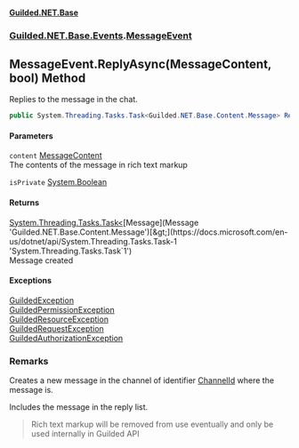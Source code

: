 
#### [Guilded.NET.Base](Guilded_NET_Base 'Guilded_NET_Base')
### [Guilded.NET.Base.Events](Guilded_NET_Base#Guilded_NET_Base_Events 'Guilded.NET.Base.Events').[MessageEvent](MessageEvent 'Guilded.NET.Base.Events.MessageEvent')
## MessageEvent.ReplyAsync(MessageContent, bool) Method
Replies to the message in the chat.  
```csharp
public System.Threading.Tasks.Task<Guilded.NET.Base.Content.Message> ReplyAsync(Guilded.NET.Base.Chat.MessageContent content, bool isPrivate);
```

#### Parameters
<a name='Guilded_NET_Base_Events_MessageEvent_ReplyAsync(Guilded_NET_Base_Chat_MessageContent_bool)_content'></a>
`content` [MessageContent](MessageContent 'Guilded.NET.Base.Chat.MessageContent')  
The contents of the message in rich text markup
  
<a name='Guilded_NET_Base_Events_MessageEvent_ReplyAsync(Guilded_NET_Base_Chat_MessageContent_bool)_isPrivate'></a>
`isPrivate` [System.Boolean](https://docs.microsoft.com/en-us/dotnet/api/System.Boolean 'System.Boolean')  
  

#### Returns
[System.Threading.Tasks.Task&lt;](https://docs.microsoft.com/en-us/dotnet/api/System.Threading.Tasks.Task-1 'System.Threading.Tasks.Task`1')[Message](Message 'Guilded.NET.Base.Content.Message')[&gt;](https://docs.microsoft.com/en-us/dotnet/api/System.Threading.Tasks.Task-1 'System.Threading.Tasks.Task`1')  
Message created

#### Exceptions
[GuildedException](GuildedException 'Guilded.NET.Base.GuildedException')  
[GuildedPermissionException](GuildedPermissionException 'Guilded.NET.Base.GuildedPermissionException')  
[GuildedResourceException](GuildedResourceException 'Guilded.NET.Base.GuildedResourceException')  
[GuildedRequestException](GuildedRequestException 'Guilded.NET.Base.GuildedRequestException')  
[GuildedAuthorizationException](GuildedAuthorizationException 'Guilded.NET.Base.GuildedAuthorizationException')  
### Remarks
Creates a new message in the channel of identifier [ChannelId](ChannelContent_T__ChannelId 'Guilded.NET.Base.Content.ChannelContent&lt;T&gt;.ChannelId') where the message is.



Includes the message in the reply list.

<blockquote class="warning">  
    Rich text markup will be removed from use eventually and only be used internally  
    in Guilded API  
</blockquote>
